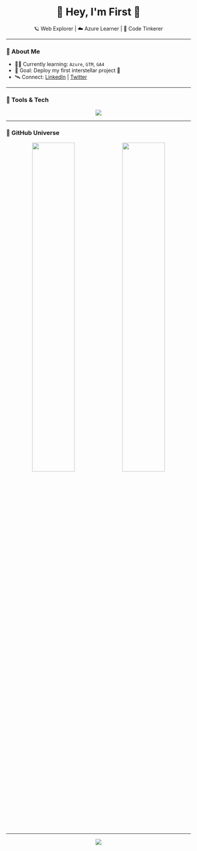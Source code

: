 
<h1 align="center">🌌 Hey, I'm First 👋</h1>
<p align="center">🪐 Web Explorer | ☁️ Azure Learner | 🔭 Code Tinkerer</p>

---

### 🚀 About Me
- 👨‍🚀 Currently learning: `Azure`, `GTM`, `GA4`
- 🎯 Goal: Deploy my first interstellar project 🚀
- 🛰️ Connect: [LinkedIn](https://linkedin.com/in/yourname) | [Twitter](https://twitter.com/yourhandle)

---

### 🌠 Tools & Tech
<p align="center">
  <img src="https://skillicons.dev/icons?i=html,css,js,git,github,azure,vscode,python,linux&theme=dark" />
</p>

---

### 🌌 GitHub Universe
<p align="center">
  <img src="https://github-readme-stats.vercel.app/api?username=yourusername&show_icons=true&theme=tokyonight&hide=issues&hide_border=true" width="48%" />
  <img src="https://github-readme-streak-stats.herokuapp.com/?user=yourusername&theme=tokyonight&hide_border=true" width="48%" />
</p>

---

<p align="center">
  <img src="https://github-profile-summary-cards.vercel.app/api/cards/profile-details?username=yourusername&theme=github_dark" />
</p>

<!-- Starfield Background Hint: If GitHub ever allows custom backgrounds, use a starfield or galaxy loop -->
